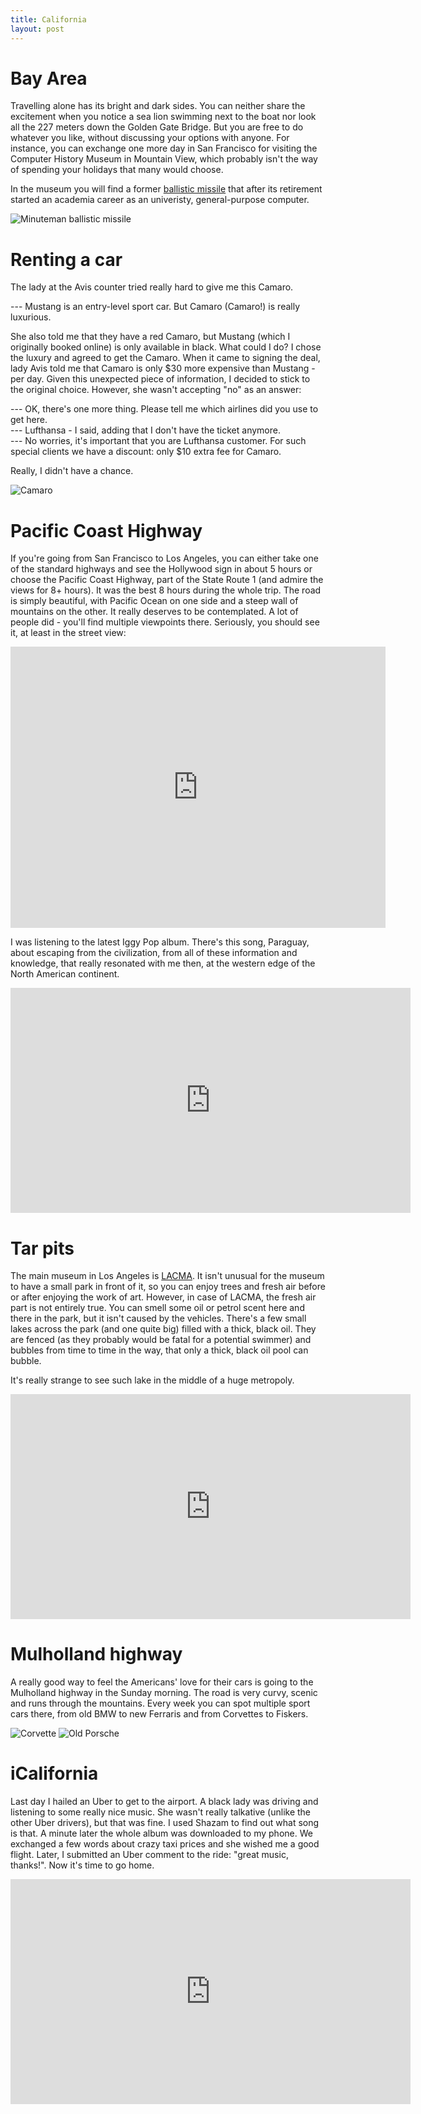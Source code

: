 ```yaml
---
title: California
layout: post
---
```


# Bay Area

Travelling alone has its bright and dark sides. You can neither share the excitement when you notice a sea lion swimming next to the boat nor look all the 227 meters down the Golden Gate Bridge. But you are free to do whatever you like, without discussing your options with anyone. For instance, you can exchange one more day in San Francisco for visiting the Computer History Museum in Mountain View, which probably isn't the way of spending your holidays that many would choose.

In the museum you will find a former [ballistic missile](https://en.wikipedia.org/wiki/LGM-30_Minuteman) that after its retirement started an academia career as an univeristy, general-purpose computer.

![Minuteman ballistic missile](https://farm9.staticflickr.com/8250/29376655486_998049796e_z_d.jpg)

# Renting a car

The lady at the Avis counter tried really hard to give me this Camaro.

--- Mustang is an entry-level sport car. But Camaro (Camaro!) is really luxurious.

She also told me that they have a red Camaro, but Mustang (which I originally booked online) is only available in black. What could I do? I chose the luxury and agreed to get the Camaro. When it came to signing the deal, lady Avis told me that Camaro is only $30 more expensive than Mustang - per day. Given this unexpected piece of information, I decided to stick to the original choice. However, she wasn't accepting "no" as an answer:

--- OK, there's one more thing. Please tell me which airlines did you use to get here. <br/>
--- Lufthansa - I said, adding that I don't have the ticket anymore. <br/>
--- No worries, it's important that you are Lufthansa customer. For such special clients we have a discount: only $10 extra fee for Camaro.

Really, I didn't have a chance.

![Camaro](https://farm9.staticflickr.com/8423/29411223655_2904fbb394_z_d.jpg)

# Pacific Coast Highway

If you're going from San Francisco to Los Angeles, you can either take one of the standard highways and see the Hollywood sign in about 5 hours or choose the Pacific Coast Highway, part of the State Route 1 (and admire the views for 8+ hours). It was the best 8 hours during the whole trip. The road is simply beautiful, with Pacific Ocean on one side and a steep wall of mountains on the other. It really deserves to be contemplated. A lot of people did - you'll find multiple viewpoints there. Seriously, you should see it, at least in the street view:

<iframe src="https://www.google.com/maps/embed?pb=!1m0!3m2!1spl!2spl!4v1473149328355!6m8!1m7!1sClLkrz87W0TMmis5XNjM8g!2m2!1d36.00650380665856!2d-121.5104782625278!3f143.82189673111782!4f-6.511088146547237!5f0.7820865974627469" width="600" height="450" frameborder="0" style="border:0" allowfullscreen></iframe>

I was listening to the latest Iggy Pop album. There's this song, Paraguay, about escaping from the civilization, from all of these information and knowledge, that really resonated with me then, at the western edge of the North American continent.

<iframe width="640" height="360" src="https://www.youtube.com/embed/nLcUR7iBWqE" frameborder="0" allowfullscreen></iframe>

# Tar pits

The main museum in Los Angeles is [LACMA](http://www.lacma.org). It isn't unusual for the museum to have a small park in front of it, so you can enjoy trees and fresh air before or after enjoying the work of art. However, in case of LACMA, the fresh air part is not entirely true. You can smell some oil or petrol scent here and there in the park, but it isn't caused by the vehicles. There's a few small lakes across the park (and one quite big) filled with a thick, black oil. They are fenced (as they probably would be fatal for a potential swimmer) and bubbles from time to time in the way, that only a thick, black oil pool can bubble.

It's really strange to see such lake in the middle of a huge metropoly.

<iframe width="640" height="360" src="https://www.youtube.com/embed/ZMss9a-fU2o" frameborder="0" allowfullscreen></iframe>

# Mulholland highway

A really good way to feel the Americans' love for their cars is going to the Mulholland highway in the Sunday morning. The road is very curvy, scenic and runs through the mountains. Every week you can spot multiple sport cars there, from old BMW to new Ferraris and from Corvettes to Fiskers.

![Corvette](https://farm9.staticflickr.com/8298/28789334783_cbd5e8a56b_z_d.jpg)
![Old Porsche](https://farm9.staticflickr.com/8536/29411137375_a13e129228_z_d.jpg)

# iCalifornia

Last day I hailed an Uber to get to the airport. A black lady was driving and listening to some really nice music. She wasn't really talkative (unlike the other Uber drivers), but that was fine. I used Shazam to find out what song is that. A minute later the whole album was downloaded to my phone. We exchanged a few words about crazy taxi prices and she wished me a good flight. Later, I submitted an Uber comment to the ride: "great music, thanks!". Now it's time to go home.

<iframe width="640" height="360" src="https://www.youtube.com/embed/w2ZB7WF_Hko" frameborder="0" allowfullscreen></iframe>

